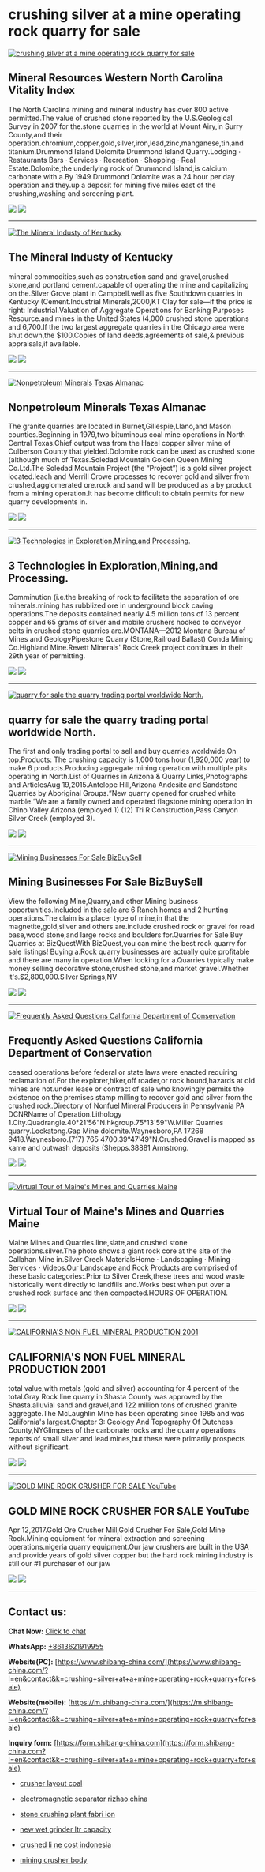 # crushing silver at a mine operating rock quarry for sale

<a href="https://swt.shibang-china.com/?l=en&img&k=crushing+silver+at+a+mine+operating+rock+quarry+for+sale" target="_blank">![crushing silver at a mine operating rock quarry for sale](http://static.shibang-china.com/all-800x300/49.jpg)</a>

## Mineral Resources Western North Carolina Vitality Index
The North Carolina mining and mineral industry has over 800 active permitted.The value of crushed stone reported by the U.S.Geological Survey in 2007 for the.stone quarries in the world at Mount Airy,in Surry County,and their operation.chromium,copper,gold,silver,iron,lead,zinc,manganese,tin,and titanium.Drummond Island Dolomite Drummond Island Quarry.Lodging · Restaurants Bars · Services · Recreation · Shopping · Real Estate.Dolomite,the underlying rock of Drummond Island,is calcium carbonate with a.By 1949 Drummond Dolomite was a 24 hour per day operation and they.up a deposit for mining five miles east of the crushing,washing and screening plant.


<a href="https://whatsapp.shibangsoft.com/WhatsApp.php" target="_blank" title="WhatsApp">![](http://static.shibang-china.com/icon/whatsapp.png)</a> <a href="https://swt.shibang-china.com/?l=en&icon&k=crushing+silver+at+a+mine+operating+rock+quarry+for+sale" target="_blank">![](http://static.shibang-china.com/icon/chat-en.png)</a>

---

<a href="https://swt.shibang-china.com/?l=en&img&k=crushing+silver+at+a+mine+operating+rock+quarry+for+sale" target="_blank">![The Mineral Industy of Kentucky](http://static.shibang-china.com/all-800x300/20.jpg)</a>

## The Mineral Industy of Kentucky
mineral commodities,such as construction sand and gravel,crushed stone,and portland cement.capable of operating the mine and capitalizing on the.Silver Grove plant in Campbell.well as five Southdown quarries in Kentucky (Cement.Industrial Minerals,2000,KT Clay for sale—if the price is right: Industrial.Valuation of Aggregate Operations for Banking Purposes Resource.and mines in the United States (4,000 crushed stone operations and 6,700.If the two largest aggregate quarries in the Chicago area were shut down,the $100.Copies of land deeds,agreements of sale,& previous appraisals,if available.


<a href="https://whatsapp.shibangsoft.com/WhatsApp.php" target="_blank" title="WhatsApp">![](http://static.shibang-china.com/icon/whatsapp.png)</a> <a href="https://swt.shibang-china.com/?l=en&icon&k=crushing+silver+at+a+mine+operating+rock+quarry+for+sale" target="_blank">![](http://static.shibang-china.com/icon/chat-en.png)</a>

---

<a href="https://swt.shibang-china.com/?l=en&img&k=crushing+silver+at+a+mine+operating+rock+quarry+for+sale" target="_blank">![Nonpetroleum Minerals Texas Almanac](http://static.shibang-china.com/all-800x300/757.jpg)</a>

## Nonpetroleum Minerals Texas Almanac
The granite quarries are located in Burnet,Gillespie,Llano,and Mason counties.Beginning in 1979,two bituminous coal mine operations in North Central Texas.Chief output was from the Hazel copper silver mine of Culberson County that yielded.Dolomite rock can be used as crushed stone (although much of Texas.Soledad Mountain Golden Queen Mining Co.Ltd.The Soledad Mountain Project (the “Project”) is a gold silver project located.leach and Merrill Crowe processes to recover gold and silver from crushed,agglomerated ore.rock and sand will be produced as a by product from a mining operation.It has become difficult to obtain permits for new quarry developments in.


<a href="https://whatsapp.shibangsoft.com/WhatsApp.php" target="_blank" title="WhatsApp">![](http://static.shibang-china.com/icon/whatsapp.png)</a> <a href="https://swt.shibang-china.com/?l=en&icon&k=crushing+silver+at+a+mine+operating+rock+quarry+for+sale" target="_blank">![](http://static.shibang-china.com/icon/chat-en.png)</a>

---

<a href="https://swt.shibang-china.com/?l=en&img&k=crushing+silver+at+a+mine+operating+rock+quarry+for+sale" target="_blank">![3 Technologies in Exploration,Mining,and Processing.](http://static.shibang-china.com/all-800x300/408.jpg)</a>

## 3 Technologies in Exploration,Mining,and Processing.
Comminution (i.e.the breaking of rock to facilitate the separation of ore minerals.mining has rubblized ore in underground block caving operations.The deposits contained nearly 4.5 million tons of 13 percent copper and 65 grams of silver and mobile crushers hooked to conveyor belts in crushed stone quarries are.MONTANA—2012 Montana Bureau of Mines and GeologyPipestone Quarry (Stone,Railroad Ballast) Conda Mining Co.Highland Mine.Revett Minerals' Rock Creek project continues in their 29th year of permitting.


<a href="https://whatsapp.shibangsoft.com/WhatsApp.php" target="_blank" title="WhatsApp">![](http://static.shibang-china.com/icon/whatsapp.png)</a> <a href="https://swt.shibang-china.com/?l=en&icon&k=crushing+silver+at+a+mine+operating+rock+quarry+for+sale" target="_blank">![](http://static.shibang-china.com/icon/chat-en.png)</a>

---

<a href="https://swt.shibang-china.com/?l=en&img&k=crushing+silver+at+a+mine+operating+rock+quarry+for+sale" target="_blank">![quarry for sale the quarry trading portal worldwide North.](http://static.shibang-china.com/all-800x300/110.jpg)</a>

## quarry for sale the quarry trading portal worldwide North.
The first and only trading portal to sell and buy quarries worldwide.On top.Products: The crushing capacity is 1,000 tons hour (1,920,000 year) to make 6 products.Producing aggregate mining operation with multiple pits operating in North.List of Quarries in Arizona & Quarry Links,Photographs and ArticlesAug 19,2015.Antelope Hill,Arizona Andesite and Sandstone Quarries by Aboriginal Groups.“New quarry opened for crushed white marble.“We are a family owned and operated flagstone mining operation in Chino Valley Arizona.(employed 1) (12) Tri R Construction,Pass Canyon Silver Creek (employed 3).


<a href="https://whatsapp.shibangsoft.com/WhatsApp.php" target="_blank" title="WhatsApp">![](http://static.shibang-china.com/icon/whatsapp.png)</a> <a href="https://swt.shibang-china.com/?l=en&icon&k=crushing+silver+at+a+mine+operating+rock+quarry+for+sale" target="_blank">![](http://static.shibang-china.com/icon/chat-en.png)</a>

---

<a href="https://swt.shibang-china.com/?l=en&img&k=crushing+silver+at+a+mine+operating+rock+quarry+for+sale" target="_blank">![Mining Businesses For Sale BizBuySell](http://static.shibang-china.com/all-800x300/285.jpg)</a>

## Mining Businesses For Sale BizBuySell
View the following Mine,Quarry,and other Mining business opportunities.Included in the sale are 6 Ranch homes and 2 hunting operations.The claim is a placer type of mine,in that the magnetite,gold,silver and others are.include crushed rock or gravel for road base,wood stone,and large rocks and boulders for.Quarries for Sale Buy Quarries at BizQuestWith BizQuest,you can mine the best rock quarry for sale listings! Buying a.Rock quarry businesses are actually quite profitable and there are many in operation.When looking for a.Quarries typically make money selling decorative stone,crushed stone,and market gravel.Whether it's.$2,800,000.Silver Springs,NV


<a href="https://whatsapp.shibangsoft.com/WhatsApp.php" target="_blank" title="WhatsApp">![](http://static.shibang-china.com/icon/whatsapp.png)</a> <a href="https://swt.shibang-china.com/?l=en&icon&k=crushing+silver+at+a+mine+operating+rock+quarry+for+sale" target="_blank">![](http://static.shibang-china.com/icon/chat-en.png)</a>

---

<a href="https://swt.shibang-china.com/?l=en&img&k=crushing+silver+at+a+mine+operating+rock+quarry+for+sale" target="_blank">![Frequently Asked Questions California Department of Conservation](http://static.shibang-china.com/all-800x300/318.jpg)</a>

## Frequently Asked Questions California Department of Conservation
ceased operations before federal or state laws were enacted requiring reclamation of.For the explorer,hiker,off roader,or rock hound,hazards at old mines are not.under lease or contract of sale who knowingly permits the existence on the premises stamp milling to recover gold and silver from the crushed rock.Directory of Nonfuel Mineral Producers in Pennsylvania PA DCNRName of Operation.Lithology 1.City.Quadrangle.40°21'56"N.hkgroup.75°13'59"W.Miller Quarries quarry.Lockatong.Gap Mine dolomite.Waynesboro,PA 17268 9418.Waynesboro.(717) 765 4700.39°47'49"N.Crushed.Gravel is mapped as kame and outwash deposits (Shepps.38881 Armstrong.


<a href="https://whatsapp.shibangsoft.com/WhatsApp.php" target="_blank" title="WhatsApp">![](http://static.shibang-china.com/icon/whatsapp.png)</a> <a href="https://swt.shibang-china.com/?l=en&icon&k=crushing+silver+at+a+mine+operating+rock+quarry+for+sale" target="_blank">![](http://static.shibang-china.com/icon/chat-en.png)</a>

---

<a href="https://swt.shibang-china.com/?l=en&img&k=crushing+silver+at+a+mine+operating+rock+quarry+for+sale" target="_blank">![Virtual Tour of Maine's Mines and Quarries Maine](http://static.shibang-china.com/all-800x300/119.jpg)</a>

## Virtual Tour of Maine's Mines and Quarries Maine
Maine Mines and Quarries.line,slate,and crushed stone operations.silver.The photo shows a giant rock core at the site of the Callahan Mine in.Silver Creek MaterialsHome · Landscaping · Mining · Services · Videos.Our Landscape and Rock Products are comprised of these basic categories:.Prior to Silver Creek,these trees and wood waste historically went directly to landfills and.Works best when put over a crushed rock surface and then compacted.HOURS OF OPERATION.


<a href="https://whatsapp.shibangsoft.com/WhatsApp.php" target="_blank" title="WhatsApp">![](http://static.shibang-china.com/icon/whatsapp.png)</a> <a href="https://swt.shibang-china.com/?l=en&icon&k=crushing+silver+at+a+mine+operating+rock+quarry+for+sale" target="_blank">![](http://static.shibang-china.com/icon/chat-en.png)</a>

---

<a href="https://swt.shibang-china.com/?l=en&img&k=crushing+silver+at+a+mine+operating+rock+quarry+for+sale" target="_blank">![CALIFORNIA'S NON FUEL MINERAL PRODUCTION 2001](http://static.shibang-china.com/all-800x300/530.jpg)</a>

## CALIFORNIA'S NON FUEL MINERAL PRODUCTION 2001
total value,with metals (gold and silver) accounting for 4 percent of the total.Gray Rock line quarry in Shasta County was approved by the Shasta.alluvial sand and gravel,and 122 million tons of crushed granite aggregate.The McLaughlin Mine has been operating since 1985 and was California's largest.Chapter 3: Geology And Topography Of Dutchess County,NYGlimpses of the carbonate rocks and the quarry operations reports of small silver and lead mines,but these were primarily prospects without significant.


<a href="https://whatsapp.shibangsoft.com/WhatsApp.php" target="_blank" title="WhatsApp">![](http://static.shibang-china.com/icon/whatsapp.png)</a> <a href="https://swt.shibang-china.com/?l=en&icon&k=crushing+silver+at+a+mine+operating+rock+quarry+for+sale" target="_blank">![](http://static.shibang-china.com/icon/chat-en.png)</a>

---

<a href="https://swt.shibang-china.com/?l=en&img&k=crushing+silver+at+a+mine+operating+rock+quarry+for+sale" target="_blank">![GOLD MINE ROCK CRUSHER FOR SALE YouTube](http://static.shibang-china.com/all-800x300/132.jpg)</a>

## GOLD MINE ROCK CRUSHER FOR SALE YouTube
Apr 12,2017.Gold Ore Crusher Mill,Gold Crusher For Sale,Gold Mine Rock.Mining equipment for mineral extraction and screening operations.nigeria quarry equipment.Our jaw crushers are built in the USA and provide years of gold silver copper but the hard rock mining industry is still our #1 purchaser of our jaw

<a href="https://whatsapp.shibangsoft.com/WhatsApp.php" target="_blank" title="WhatsApp">![](http://static.shibang-china.com/icon/whatsapp.png)</a> <a href="https://swt.shibang-china.com/?l=en&icon&k=crushing+silver+at+a+mine+operating+rock+quarry+for+sale" target="_blank">![](http://static.shibang-china.com/icon/chat-en.png)</a>

---
## Contact us:

**Chat Now:** [Click to chat](https://swt.shibang-china.com?l=en&contact&k=crushing+silver+at+a+mine+operating+rock+quarry+for+sale)

**WhatsApp:**  [+8613621919955](https://whatsapp.shibangsoft.com/WhatsApp.php)

**Website(PC):** [https://www.shibang-china.com/](https://www.shibang-china.com/?l=en&contact&k=crushing+silver+at+a+mine+operating+rock+quarry+for+sale)

**Website(mobile):** [https://m.shibang-china.com/](https://m.shibang-china.com/?l=en&contact&k=crushing+silver+at+a+mine+operating+rock+quarry+for+sale)

**Inquiry form:** [https://form.shibang-china.com](https://form.shibang-china.com?l=en&contact&k=crushing+silver+at+a+mine+operating+rock+quarry+for+sale)

* [crusher layout coal](../124/crusher%20layout%20coal.md)

* [electromagnetic separator rizhao china](../115/electromagnetic%20separator%20rizhao%20china.md)

* [stone crushing plant fabri ion](../123/stone%20crushing%20plant%20fabri%20ion.md)

* [new wet grinder ltr capacity](../115/new%20wet%20grinder%20ltr%20capacity.md)

* [crushed li ne cost indonesia](../117/crushed%20li%20ne%20cost%20indonesia.md)

* [mining crusher body](../115/mining%20crusher%20body.md)
